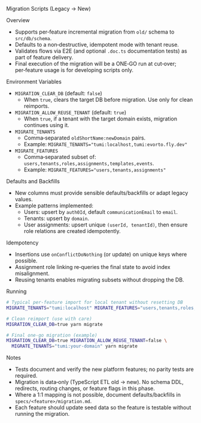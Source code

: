 Migration Scripts (Legacy → New)

Overview
- Supports per‑feature incremental migration from `old/` schema to `src/db/schema`.
- Defaults to a non‑destructive, idempotent mode with tenant reuse.
- Validates flows via E2E (and optional `.doc.ts` documentation tests) as part of feature delivery.
- Final execution of the migration will be a ONE‑GO run at cut‑over; per‑feature usage is for developing scripts only.

Environment Variables
- `MIGRATION_CLEAR_DB` (default: `false`)
  - When `true`, clears the target DB before migration. Use only for clean reimports.
- `MIGRATION_ALLOW_REUSE_TENANT` (default: `true`)
  - When `true`, if a tenant with the target domain exists, migration continues using it.
- `MIGRATE_TENANTS`
  - Comma‑separated `oldShortName:newDomain` pairs.
  - Example: `MIGRATE_TENANTS="tumi:localhost,tumi:evorto.fly.dev"`
- `MIGRATE_FEATURES`
  - Comma‑separated subset of: `users,tenants,roles,assignments,templates,events`.
  - Example: `MIGRATE_FEATURES="users,tenants,assignments"`

Defaults and Backfills
- New columns must provide sensible defaults/backfills or adapt legacy values.
- Example patterns implemented:
  - Users: upsert by `auth0Id`, default `communicationEmail` to `email`.
  - Tenants: upsert by `domain`.
  - User assignments: upsert unique `(userId, tenantId)`, then ensure role relations are created idempotently.

Idempotency
- Insertions use `onConflictDoNothing` (or update) on unique keys where possible.
- Assignment role linking re‑queries the final state to avoid index misalignment.
- Reusing tenants enables migrating subsets without dropping the DB.

Running
```bash
# Typical per‑feature import for local tenant without resetting DB
MIGRATE_TENANTS="tumi:localhost" MIGRATE_FEATURES="users,tenants,roles,assignments" yarn migrate

# Clean reimport (use with care)
MIGRATION_CLEAR_DB=true yarn migrate

# Final one‑go migration (example)
MIGRATION_CLEAR_DB=true MIGRATION_ALLOW_REUSE_TENANT=false \
  MIGRATE_TENANTS="tumi:your-domain" yarn migrate
```

Notes
- Tests document and verify the new platform features; no parity tests are required.
- Migration is data‑only (TypeScript ETL old → new). No schema DDL, redirects, routing changes, or feature flags in this phase.
- Where a 1:1 mapping is not possible, document defaults/backfills in `specs/<feature>/migration.md`.
- Each feature should update seed data so the feature is testable without running the migration.
